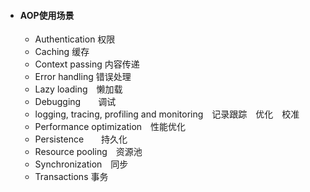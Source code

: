  + #### AOP使用场景
   * Authentication 权限
   * Caching 缓存
   * Context passing 内容传递
   * Error handling 错误处理
   * Lazy loading　懒加载
   * Debugging　　调试
   * logging, tracing, profiling and monitoring　记录跟踪　优化　校准
   * Performance optimization　性能优化
   * Persistence　　持久化
   * Resource pooling　资源池
   * Synchronization　同步
   * Transactions 事务
   
   
   